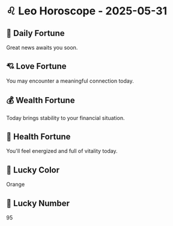 # ♌ Leo Horoscope - 2025-05-31

## 🎯 Daily Fortune

Great news awaits you soon.

## 💘 Love Fortune

You may encounter a meaningful connection today.

## 💰 Wealth Fortune

Today brings stability to your financial situation.

## 🌱 Health Fortune

You'll feel energized and full of vitality today.

## 🎨 Lucky Color

Orange

## 🔢 Lucky Number

95
